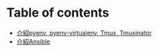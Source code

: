 # Table of contents
- [介紹pyenv, pyenv-virtualenv, Tmux, Tmuxinator](pyenv-and-tmux/)
- [介紹Ansible](ansible/)